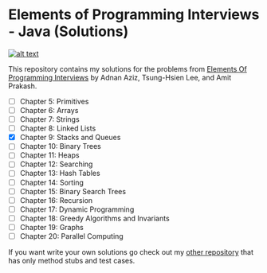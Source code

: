 # Elements of Programming Interviews - Java (Solutions)

[![alt text][eopi]][Elements of Programming Interviews]

This repository contains my solutions for the problems from
[Elements Of Programming Interviews] by Adnan Aziz, Tsung-Hsien Lee, and Amit Prakash. 

- [ ] Chapter 5: Primitives
- [ ] Chapter 6: Arrays
- [ ] Chapter 7: Strings
- [ ] Chapter 8: Linked Lists
- [x] Chapter 9: Stacks and Queues
- [ ] Chapter 10: Binary Trees
- [ ] Chapter 11: Heaps
- [ ] Chapter 12: Searching
- [ ] Chapter 13: Hash Tables
- [ ] Chapter 14: Sorting
- [ ] Chapter 15: Binary Search Trees
- [ ] Chapter 16: Recursion
- [ ] Chapter 17: Dynamic Programming
- [ ] Chapter 18: Greedy Algorithms and Invariants
- [ ] Chapter 19: Graphs
- [ ] Chapter 20: Parallel Computing

If you want write your own solutions go check out my [other repository] that has only method stubs and test cases.


[Elements of Programming Interviews]:http://amzn.to/2pMWIWH
[other repository]:https://github.com/gardncl/elements-of-programming-interviews
[eopi]:eopi.jpg?raw=true

